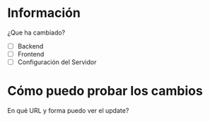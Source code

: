 # Información
¿Que ha cambiado?

- [ ] Backend
- [ ] Frontend
- [ ] Configuración del Servidor

# Cómo puedo probar los cambios
En qué URL y forma puedo ver el update?
